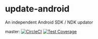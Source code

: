 # update-android
An independent Android SDK / NDK updator

master: [![CircleCI](https://circleci.com/gh/drazisil/update-android.svg?style=svg)](https://circleci.com/gh/drazisil/update-android) [![Test Coverage](https://codeclimate.com/github/drazisil/update-android/badges/coverage.svg)](https://codeclimate.com/github/drazisil/update-android/coverage)